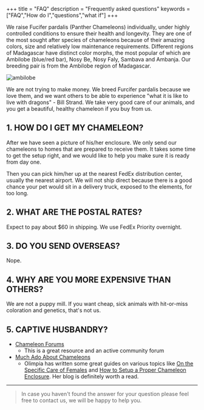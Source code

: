 +++
title = "FAQ"
description = "Frequently asked questions"
keywords = ["FAQ","How do I","questions","what if"]
+++

We raise Fucifer pardalis (Panther Chameleons) individually, under highly controlled conditions to ensure their health and longevity. They are one of the most sought after species of chameleons because of their amazing colors, size and relatively low maintenance requirements. Different regions of Madagascar have distinct color morphs, the most popular of which are Ambilobe (blue/red bar), Nosy Be, Nosy Faly, Sambava and Ambanja. Our breeding pair is from the Ambilobe region of Madagascar.

![ambilobe](/img/ambilobe.jpg)

We are not trying to make money. We breed Furcifer pardalis because we love them, and we want others to be able to experience "what it is like to live with dragons" - Bill Strand. We take very good care of our animals, and you get a beautiful, healthy chameleon if you buy from us.

## 1. HOW DO I GET MY CHAMELEON?

After we have seen a picture of his/her enclosure. We only send our chameleons to homes that are prepared to receive them. It takes some time to get the setup right, and we would like to help you make sure it is ready from day one.

Then you can pick him/her up at the nearest FedEx distribution center, usually the nearest airport. We will not ship direct because there is a good chance your pet would sit in a delivery truck, exposed to the elements, for too long.

## 2. WHAT ARE THE POSTAL RATES?

Expect to pay about $60 in shipping. We use FedEx Priority overnight.

## 3. DO YOU SEND OVERSEAS?

Nope.

## 4. WHY ARE YOU MORE EXPENSIVE THAN OTHERS?

We are not a puppy mill. If you want cheap, sick animals with hit-or-miss coloration and genetics, that's not us.

## 5. CAPTIVE HUSBANDRY?

- [Chameleon Forums](https://www.chameleonforums.com/)
  - This is a great resource and an active community forum
- [Much Ado About Chameleons](http://www.muchadoaboutchameleons.com/)
  - Olimpia has written some great guides on various topics like [On the Specific Care of Females](http://www.muchadoaboutchameleons.com/2012/05/on-specific-care-of-females.html) and [How to Setup a Proper Chameleon Enclosure](http://www.muchadoaboutchameleons.com/2012/04/how-to-set-up-proper-chameleon.html). Her blog is definitely worth a read.

---

> In case you haven't found the answer for your question please feel free to contact us, we will be happy to help you.
